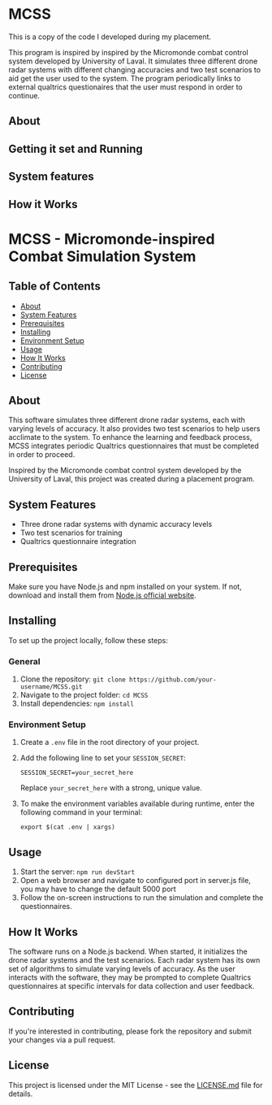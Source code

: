 # MCSS
This is a copy of the code I developed during my placement.

This program is inspired by inspired by the Micromonde combat control system developed by University of Laval.
It simulates three different drone radar systems with different changing accuracies and two test scenarios to aid get the user used to the system.
The program periodically links to external qualtrics questionaires that the user must respond in order to continue.

## About


## Getting it set and Running

## System features


## How it Works

# MCSS - Micromonde-inspired Combat Simulation System

## Table of Contents
- [About](#about)
- [System Features](#system-features)
- [Prerequisites](#prerequisites)
- [Installing](#installing)
- [Environment Setup](#environment-setup)
- [Usage](#usage)
- [How It Works](#how-it-works)
- [Contributing](#contributing)
- [License](#license)

## About

This software simulates three different drone radar systems, each with varying levels of accuracy. It also provides two test scenarios to help users acclimate to the system. To enhance the learning and feedback process, MCSS integrates periodic Qualtrics questionnaires that must be completed in order to proceed.

Inspired by the Micromonde combat control system developed by the University of Laval, this project was created during a placement program.

## System Features

- Three drone radar systems with dynamic accuracy levels
- Two test scenarios for training
- Qualtrics questionnaire integration

## Prerequisites

Make sure you have Node.js and npm installed on your system. If not, download and install them from [Node.js official website](https://nodejs.org/).

## Installing

To set up the project locally, follow these steps:

### General

1. Clone the repository: `git clone https://github.com/your-username/MCSS.git`
2. Navigate to the project folder: `cd MCSS`
3. Install dependencies: `npm install`

### Environment Setup

1. Create a `.env` file in the root directory of your project.
2. Add the following line to set your `SESSION_SECRET`: 
    ```
    SESSION_SECRET=your_secret_here
    ```
    Replace `your_secret_here` with a strong, unique value.

3. To make the environment variables available during runtime, enter the following command in your terminal:
    ```
    export $(cat .env | xargs)
    ```

## Usage

1. Start the server: `npm run devStart`
2. Open a web browser and navigate to configured port in server.js file, you may have to change the default 5000 port
3. Follow the on-screen instructions to run the simulation and complete the questionnaires.

## How It Works

The software runs on a Node.js backend. When started, it initializes the drone radar systems and the test scenarios. Each radar system has its own set of algorithms to simulate varying levels of accuracy. As the user interacts with the software, they may be prompted to complete Qualtrics questionnaires at specific intervals for data collection and user feedback.

## Contributing

If you're interested in contributing, please fork the repository and submit your changes via a pull request.

## License

This project is licensed under the MIT License - see the [LICENSE.md](LICENSE.md) file for details.
